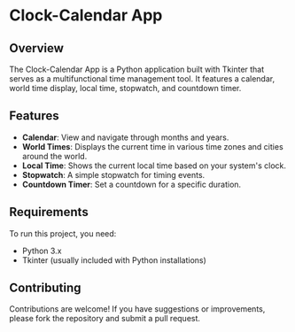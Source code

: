# Clock-Calendar App

## Overview

The Clock-Calendar App is a Python application built with Tkinter that serves as a multifunctional time management tool. It features a calendar, world time display, local time, stopwatch, and countdown timer.

## Features

- **Calendar**: View and navigate through months and years.
- **World Times**: Displays the current time in various time zones and cities around the world.
- **Local Time**: Shows the current local time based on your system's clock.
- **Stopwatch**: A simple stopwatch for timing events.
- **Countdown Timer**: Set a countdown for a specific duration.

## Requirements

To run this project, you need:
- Python 3.x
- Tkinter (usually included with Python installations)

## Contributing

Contributions are welcome! If you have suggestions or improvements, please fork the repository and submit a pull request.